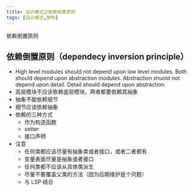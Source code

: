 ```yaml
---
title: 设计模式之依赖倒置原则
tags: [设计模式,架构]
---
```


依赖倒置原则
<!-- more -->
依赖倒置原则（dependecy inversion principle）
----
- High level modules should not depend upon law level modules. Both should depend upon abstraction modules. Abstraction shuold not depend upon detail. Detail should depend upon abstraction.
- 高层模块不应该依赖底层模块，两者都要依赖其抽象
- 抽象不能依赖细节
- 细节应该依赖抽象
- 依赖的三种方式
  - 作为构造函数
  - setter
  - 接口声明
- 注意
  - 任何类都应该尽量有抽象类或者接口，或者二者都有
  - 变量表面尽量是抽象或者接口
  - 任何类都不应该从具体类派生
  - 尽量不要覆盖父类的方法（因为后期维护是个问题）
  - 与 LSP 结合